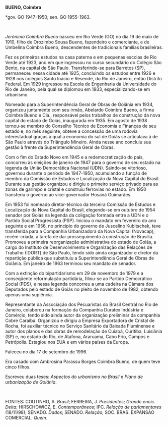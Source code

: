 **BUENO, Coimbra**

\*gov. GO 1947-1950; sen. GO 1955-1963.

 

*Jerônimo Coimbra Bueno* nasceu em Rio Verde (GO) no dia 19 de maio de
1910, filho de Orozimbo Sousa Bueno, fazendeiro e comerciante, e de
Umbelina Coimbra Bueno, descendentes de tradicionais famílias
brasileiras.

Fez os primeiros estudos na casa paterna e em pequenas escolas de Rio
Verde até 1923, ano em que ingressou no curso secundário do Colégio São
Bento, na capital de São Paulo. Transferindo-se para Barretos (SP),
permaneceu nessa cidade até 1925, concluindo os estudos entre 1926 e
1928 nos colégios Santo Inácio e Resende, do Rio de Janeiro, então
Distrito Federal. Em 1929 ingressou na Escola de Engenharia da
Universidade do Rio de Janeiro, pela qual se diplomou em 1933,
especializando-se em urbanismo.

Nomeado para a Superintendência Geral de Obras de Goiânia em 1934,
organizou juntamente com seu irmão, Abelardo Coimbra Bueno, a firma
Coimbra Bueno e Cia., responsável pelos trabalhos de construção da nova
capital do estado de Goiás, inaugurada em 1935. Em agosto de 1938
tornou-se membro do Conselho Técnico de Economia e Finanças de seu
estado e, no mês seguinte, obteve a concessão de uma rodovia
interestadual graças à qual a economia do sul de Goiás se articulava à
de São Paulo através do Triângulo Mineiro. Ainda nesse ano concluiu sua
gestão à frente da Superintendência Geral de Obras.

Com o fim do Estado Novo em 1945 e a redemocratização do país, concorreu
às eleições de janeiro de 1947 para o governo de seu estado na legenda
da União Democrática Nacional (UDN). Saindo-se vitorioso, governou
durante o período de 1947-1950, acumulando a função de membro da
Comissão de Estudos e Localização da Nova Capital do Brasil. Durante sua
gestão organizou e dirigiu o primeiro serviço privado para as zonas de
garimpo e cristal e construiu ferrovias no estado. Em 1950 transferiu o
governo ao vice-governador Hosaná Guimarães.

Em 1953 foi nomeado diretor-técnico da terceira Comissão de Estudos e
Localização da Nova Capital do Brasil, elegendo-se em outubro de 1954
senador por Goiás na legenda da coligação formada entre a UDN e o
Partido Social Progressista (PSP). Iniciou o mandato em fevereiro do ano
seguinte e em 1956, no princípio do governo de Juscelino Kubitschek,
teve transferida para a Companhia Urbanizadora da Nova Capital
(Novacap), recém-criada, a tarefa de dar prosseguimento à construção de
Brasília. Promoveu a primeira reorganização administrativa do estado de
Goiás, a cargo do Instituto de Desenvolvimento e Organização das
Relações de Trabalho (IDORT) de São Paulo, tendo sido ainda organizador
e diretor da repartição pública que substituiu a Superintendência Geral
de Obras de Goiânia. Em janeiro de 1963 terminou seu mandato de senador.

Com a extinção do bipartidarismo em 29 de novembro de 1979 e a
conseqüente reformulação partidária, filiou-se ao Partido Democrático
Social (PDS), e nessa legenda concorreu a uma cadeira na Câmara dos
Deputados pelo estado de Goiás no pleito de novembro de 1982, obtendo
apenas uma suplência.

Representante da Associação dos Pecuaristas do Brasil Central no Rio de
Janeiro, colaborou na formação da Companhia Duratex Indústria e
Comércio, tendo sido ainda autor da organização preliminar da companhia
Cobre Caraíba. Organizou e dirigiu a Empresa Exportadora de Cristal de
Rocha, foi auxiliar técnico no Serviço Sanitário da Baixada Fluminense e
autor dos planos e das obras de remodelação de Cuiabá, Curitiba,
Luisiânia (SP) e, no estado do Rio, de Atafona, Araruama, Cabo Frio,
Campos e Petrópolis. Estagiou nos EUA e em vários países da Europa.

Faleceu no dia 17 de setembro de 1996.

Era casado com Ambrosina Parassu Borges Coimbra Bueno, de quem teve
cinco filhos.

Escreveu duas teses: *Aspectos do urbanismo no Brasil* e *Plano de
urbanização de Goiânia*.

 

FONTES: COUTINHO, A. *Brasil*; FERREIRA, J. *Presidentes*; *Grande
encic. Delta*; HIRSCHOWICZ, E. *Contemporâneos*; IPC. *Relação de
parlamentares* (18/11/98); SENADO. *Dados*; SENADO. *Relação*; SOC.
BRAS. EXPANSÃO COMERCIAL. *Quem*.

 
